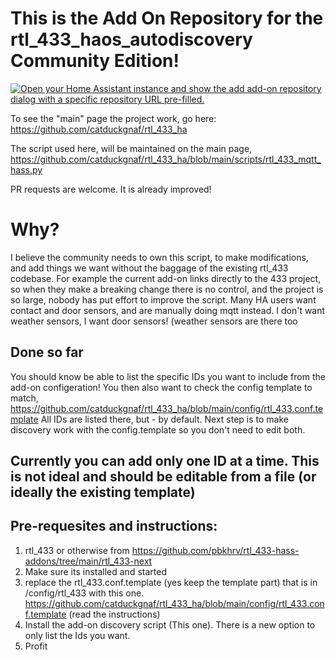 # This is the Add On Repository for the rtl_433_haos_autodiscovery Community Edition!



[![Open your Home Assistant instance and show the add add-on repository dialog with a specific repository URL pre-filled.](https://my.home-assistant.io/badges/supervisor_add_addon_repository.svg)](https://my.home-assistant.io/redirect/supervisor_add_addon_repository/?repository_url=https://github.com/catduckgnaf/rtl_433_haos_autodiscovery_addon/)


To see the "main" page the project work, go here: https://github.com/catduckgnaf/rtl_433_ha

The script used here, will be maintained on the main page, https://github.com/catduckgnaf/rtl_433_ha/blob/main/scripts/rtl_433_mqtt_hass.py

PR requests are welcome. It is already improved!



# Why?

I believe the community needs to own this script, to make modifications, and add things we want without the baggage of the existing rtl_433 codebase. For example the current add-on links directly to the 433 project, so when they make a breaking change there is no control, and the project is so large, nobody has put effort to improve the script. Many HA users want contact and door sensors, and are manually doing mqtt instead. I don't want weather sensors, I want door sensors! (weather sensors are there too

## Done so far

You should know be able to list the specific IDs you want to include from the add-on configeration! You then also want to check the config template to match, https://github.com/catduckgnaf/rtl_433_ha/blob/main/config/rtl_433.conf.template
All IDs are listed there, but - by default. Next step is to make discovery work with the config.template so you don't need to edit both.

## Currently you can add only one ID at a time. This is not ideal and should be editable from a file (or ideally the existing template)

## Pre-requesites and instructions:

1. rtl_433 or otherwise from https://github.com/pbkhrv/rtl_433-hass-addons/tree/main/rtl_433-next
2. Make sure its installed and started
3. replace the rtl_433.conf.template (yes keep the template part) that is in /config/rtl_433 with this one. https://github.com/catduckgnaf/rtl_433_ha/blob/main/config/rtl_433.conf.template (read the instructions)
4. Install the add-on discovery script (This one). There is a new option to only list the Ids you want.
5. Profit





[aarch64-shield]: https://img.shields.io/badge/aarch64-yes-green.svg
[amd64-shield]: https://img.shields.io/badge/amd64-yes-green.svg
[armhf-shield]: https://img.shields.io/badge/armhf-yes-green.svg
[armv7-shield]: https://img.shields.io/badge/armv7-yes-green.svg
[i386-shield]: https://img.shields.io/badge/i386-yes-green.svg
